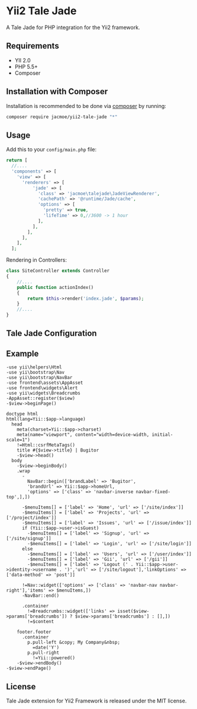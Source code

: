 Yii2 Tale Jade
=========================

A Tale Jade for PHP integration for the Yii2 framework.  


## Requirements

* YII 2.0
* PHP 5.5+
* Composer


## Installation with Composer

Installation is recommended to be done via [composer](https://getcomposer.org) by running:
```bash
composer require jacmoe/yii2-tale-jade "*"
```

## Usage

Add this to your `config/main.php` file:
```php
return [
  //....
  'components' => [
    'view' => [
      'renderers' => [
          'jade' => [
            'class' => 'jacmoe\talejade\JadeViewRenderer',
            'cachePath' => '@runtime/Jade/cache',
            'options' => [
              'pretty' => true,
              'lifeTime' => 0,//3600 -> 1 hour
            ],
          ],
        ],
      ],
    ],
  ];
```
 
Rendering in Controllers:
```php
class SiteController extends Controller
{
    //....
    public function actionIndex()
    {
        return $this->render('index.jade', $params);
    }
    //....
}
```


## Tale Jade Configuration


## Example

```jade
-use yii\helpers\Html
-use yii\bootstrap\Nav
-use yii\bootstrap\NavBar
-use frontend\assets\AppAsset
-use frontend\widgets\Alert
-use yii\widgets\Breadcrumbs
-AppAsset::register($view)
-$view->beginPage()

doctype html
html(lang=Yii::$app->language)
  head
    meta(charset=Yii::$app->charset)
    meta(name="viewport", content="width=device-width, initial-scale=1")
    !=Html::csrfMetaTags()
    title #{$view->title} | Bugitor
    -$view->head()
  body
    -$view->beginBody()
    .wrap
      -
        NavBar::begin(['brandLabel' => 'Bugitor',
        'brandUrl' => Yii::$app->homeUrl,
        'options' => ['class' => 'navbar-inverse navbar-fixed-top',],])

      -$menuItems[] = ['label' => 'Home', 'url' => ['/site/index']]
      -$menuItems[] = ['label' => 'Projects', 'url' => ['/project/index']]
      -$menuItems[] = ['label' => 'Issues', 'url' => ['/issue/index']]
      if (Yii::$app->user->isGuest)
        -$menuItems[] = ['label' => 'Signup', 'url' => ['/site/signup']]
        -$menuItems[] = ['label' => 'Login', 'url' => ['/site/login']]
      else
        -$menuItems[] = ['label' => 'Users', 'url' => ['/user/index']]
        -$menuItems[] = ['label' => 'Gii', 'url' => ['/gii']]
        -$menuItems[] = ['label' => 'Logout (' . Yii::$app->user->identity->username . ')','url' => ['/site/logout'],'linkOptions' =>['data-method' => 'post']]

      !=Nav::widget(['options' => ['class' => 'navbar-nav navbar-right'],'items' => $menuItems,])
      -NavBar::end()

      .container
        !=Breadcrumbs::widget(['links' => isset($view->params['breadcrumbs']) ? $view->params['breadcrumbs'] : [],])
        !=$content

    footer.footer
      .container
        p.pull-left &copy; My Company&nbsp;
          =date('Y')
        p.pull-right
          !=Yii::powered()
    -$view->endBody()
-$view->endPage()
```

## License

Tale Jade extension for Yii2 Framework is released under the MIT license.